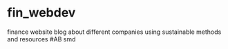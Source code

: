 # fin_webdev
finance website blog about different companies using sustainable methods and resources
#AB smd
